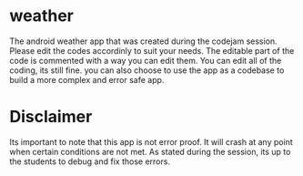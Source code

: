 # weather
The android weather app that was created during the codejam session. Please edit the codes accordinly to suit your needs. The editable part of the code is commented with a way you can edit them. You can edit all of the coding, its still fine. you can also choose to use the app as a codebase to build a more complex and error safe app.
# Disclaimer
Its important to note that this app is not error proof. It will crash at any point when certain conditions are not met. As stated during the session, its up to the students to debug  and fix those errors.
